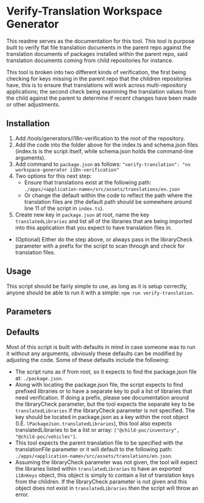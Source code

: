 # Verify-Translation Workspace Generator

This readme serves as the documentation for this tool. This tool is purpose built to verify flat file translation documents in the parent repo against the translation documents of packages installed within the parent repo, said translation documents coming from child repositories for instance.

This tool is broken into two different kinds of verification, the first being checking for keys missing in the parent repo that the children repositories have, this is to ensure that translations will work across multi-repository applications; the second check being examining the translation values from the child against the parent to determine if recent changes have been made or other adjustments.

## Installation

1. Add /tools/generators/i18n-verification to the root of the repository.
1. Add the code into the folder above for the index.ts and schema.json files (index.ts is the script itself, while schema.json holds the command-line arguments).
1. Add command to `package.json` as follows: `"verify-translation": "nx workspace-generator i18n-verification"`
1. Two options for this next step:
    - Ensure that translations exist at the following path: `./apps/<application-name>/src/assets/translations/en.json`
    - Or change the default within the code to reflect the path where the translation files are (the default path should be somewhere around line 11 of the script in `index.ts`).
1. Create new key in `package.json` at root, name the key `translatedLibraries` and list all of the libraries that are being imported into this application that you expect to have translation files in.

-   (Optional) Either do the step above, or always pass in the libraryCheck parameter with a prefix for the script to scan through and check for translation files.

## Usage

This script should be fairly simple to use, as long as it is setup correctly, anyone should be able to run it with a simple: `npm run verify-translation`.

## Parameters

## Defaults

Most of this script is built with defaults in mind in case someone was to run it without any arguments, obviously these defaults can be modified by adjusting the code. Some of these defaults include the following:

-   The script runs as if from root, so it expects to find the package.json file at: `./package.json`.
-   Along with locating the package.json file, the script expects to find prefixed libraries or to have a separate key to pull a list of libraries that need verification. If doing a prefix, please see documentation around the libraryCheck parameter, but the tool expects the separate key to be `translatedLibraries` if the libraryCheck parameter is not specified. The key should be located in package.json as a key within the root object (I.E. `lPackageJson.translatedLibraries`), this tool also expects translatedLibraries to be a list or array: `["@child-poc/inventory", "@child-poc/vehicles"]`.
-   This tool expects the parent translation file to be specified with the translationFile parameter or it will default to the following path: `./apps/<application-name>/src/assets/translations/en.json`.
-   Assuming the libraryCheck parameter was not given, the tool will expect the libraries listed within `translatedLibraries` to have an exported `i18nKeys` object, this object is simply to contain a list of translation keys from the children. If the libraryCheck parameter is not given and this object does not exist in `translatedLibraries` then the script will throw an error.
